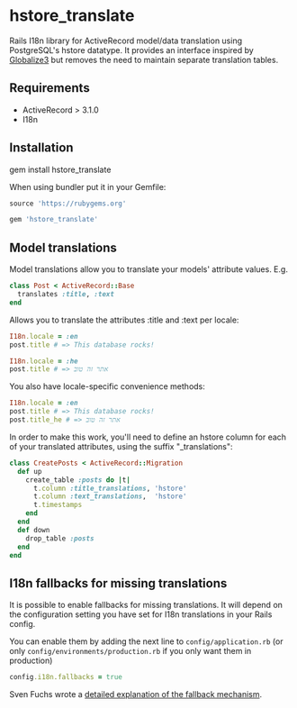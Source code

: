 # hstore_translate

Rails I18n library for ActiveRecord model/data translation using PostgreSQL's 
hstore datatype. It provides an interface inspired by 
[Globalize3](https://github.com/svenfuchs/globalize3) but removes the need to 
maintain separate translation tables.

## Requirements

* ActiveRecord > 3.1.0
* I18n

## Installation

gem install hstore_translate

When using bundler put it in your Gemfile:

```ruby
source 'https://rubygems.org'

gem 'hstore_translate'
```

## Model translations

Model translations allow you to translate your models' attribute values. E.g.

```ruby
class Post < ActiveRecord::Base
  translates :title, :text
end
```

Allows you to translate the attributes :title and :text per locale:

```ruby
I18n.locale = :en
post.title # => This database rocks!

I18n.locale = :he
post.title # => אתר זה טוב
```

You also have locale-specific convenience methods:

```ruby
I18n.locale = :en
post.title # => This database rocks!
post.title_he # => אתר זה טוב
```

In order to make this work, you'll need to define an hstore column for each of
your translated attributes, using the suffix "_translations":

```ruby
class CreatePosts < ActiveRecord::Migration
  def up
    create_table :posts do |t|
      t.column :title_translations, 'hstore'
      t.column :text_translations,  'hstore'
      t.timestamps
    end
  end
  def down
    drop_table :posts
  end
end
```

## I18n fallbacks for missing translations

It is possible to enable fallbacks for missing translations. It will depend
on the configuration setting you have set for I18n translations in your Rails
config.

You can enable them by adding the next line to `config/application.rb` (or
only `config/environments/production.rb` if you only want them in production)

```ruby
config.i18n.fallbacks = true
```

Sven Fuchs wrote a [detailed explanation of the fallback
mechanism](https://github.com/svenfuchs/i18n/wiki/Fallbacks).
